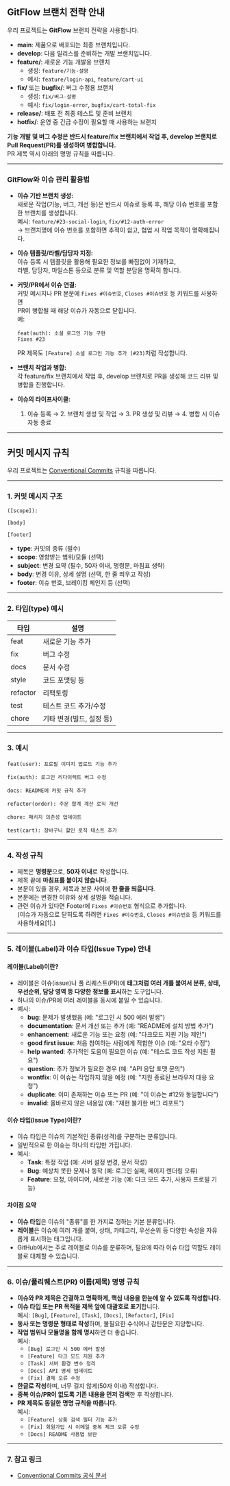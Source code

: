 ## GitFlow 브랜치 전략 안내

우리 프로젝트는 **GitFlow** 브랜치 전략을 사용합니다.

- **main**: 제품으로 배포되는 최종 브랜치입니다.
- **develop**: 다음 릴리스를 준비하는 개발 브랜치입니다.
- **feature/**: 새로운 기능 개발용 브랜치  
  - 생성: `feature/기능-설명`  
  - 예시: `feature/login-api`, `feature/cart-ui`
- **fix/** 또는 **bugfix/**: 버그 수정용 브랜치  
  - 생성: `fix/버그-설명`  
  - 예시: `fix/login-error`, `bugfix/cart-total-fix`
- **release/**: 배포 전 최종 테스트 및 준비 브랜치
- **hotfix/**: 운영 중 긴급 수정이 필요할 때 사용하는 브랜치

**기능 개발 및 버그 수정은 반드시 feature/fix 브랜치에서 작업 후, develop 브랜치로 Pull Request(PR)를 생성하여 병합합니다.**  
PR 제목 역시 아래의 명명 규칙을 따릅니다.

---

### GitFlow와 이슈 관리 활용법

- **이슈 기반 브랜치 생성:**  
  새로운 작업(기능, 버그, 개선 등)은 반드시 이슈로 등록 후, 해당 이슈 번호를 포함한 브랜치를 생성합니다.  
  예시: `feature/#23-social-login`, `fix/#12-auth-error`  
  → 브랜치명에 이슈 번호를 포함하면 추적이 쉽고, 협업 시 작업 목적이 명확해집니다.

- **이슈 템플릿/라벨/담당자 지정:**  
  이슈 등록 시 템플릿을 활용해 필요한 정보를 빠짐없이 기재하고,  
  라벨, 담당자, 마일스톤 등으로 분류 및 역할 분담을 명확히 합니다.

- **커밋/PR에서 이슈 연결:**  
  커밋 메시지나 PR 본문에 `Fixes #이슈번호`, `Closes #이슈번호` 등 키워드를 사용하면  
  PR이 병합될 때 해당 이슈가 자동으로 닫힙니다.  
  예:  
  ```
  feat(auth): 소셜 로그인 기능 구현
  Fixes #23
  ```
  PR 제목도 `[Feature] 소셜 로그인 기능 추가 (#23)`처럼 작성합니다.

- **브랜치 작업과 병합:**  
  각 feature/fix 브랜치에서 작업 후, develop 브랜치로 PR을 생성해 코드 리뷰 및 병합을 진행합니다.

- **이슈의 라이프사이클:**  
  1. 이슈 등록 → 2. 브랜치 생성 및 작업 → 3. PR 생성 및 리뷰 → 4. 병합 시 이슈 자동 종료

---

## 커밋 메시지 규칙

우리 프로젝트는 [Conventional Commits](https://www.conventionalcommits.org/ko/v1.0.0/) 규칙을 따릅니다.

---

### 1. 커밋 메시지 구조

```
([scope]): 

[body]

[footer]
```

- **type**: 커밋의 종류 (필수)
- **scope**: 영향받는 범위/모듈 (선택)
- **subject**: 변경 요약 (필수, 50자 이내, 명령문, 마침표 생략)
- **body**: 변경 이유, 상세 설명 (선택, 한 줄 띄우고 작성)
- **footer**: 이슈 번호, 브레이킹 체인지 등 (선택)

---

### 2. 타입(type) 예시

| 타입      | 설명                   |
|-----------|------------------------|
| feat      | 새로운 기능 추가       |
| fix       | 버그 수정              |
| docs      | 문서 수정              |
| style     | 코드 포맷팅 등         |
| refactor  | 리팩토링               |
| test      | 테스트 코드 추가/수정  |
| chore     | 기타 변경(빌드, 설정 등) |

---

### 3. 예시

```
feat(user): 프로필 이미지 업로드 기능 추가

fix(auth): 로그인 리다이렉트 버그 수정

docs: README에 커밋 규칙 추가

refactor(order): 주문 합계 계산 로직 개선

chore: 패키지 의존성 업데이트

test(cart): 장바구니 할인 로직 테스트 추가
```

---

### 4. 작성 규칙

- 제목은 **명령문**으로, **50자 이내**로 작성합니다.
- 제목 끝에 **마침표를 붙이지 않습니다**.
- 본문이 있을 경우, 제목과 본문 사이에 **한 줄을 띄웁니다**.
- 본문에는 변경한 이유와 상세 설명을 적습니다.
- 관련 이슈가 있다면 Footer에 `Fixes #이슈번호` 형식으로 추가합니다.  
  (이슈가 자동으로 닫히도록 하려면 `Fixes #이슈번호`, `Closes #이슈번호` 등 키워드를 사용하세요[1].)

---

### 5. 레이블(Label)과 이슈 타입(Issue Type) 안내

#### **레이블(Label)이란?**

- 레이블은 이슈(issue)나 풀 리퀘스트(PR)에 **태그처럼 여러 개를 붙여서 분류, 상태, 우선순위, 담당 영역 등 다양한 정보를 표시**하는 도구입니다.
- 하나의 이슈/PR에 여러 레이블을 동시에 붙일 수 있습니다.
- 예시:
  - **bug**: 문제가 발생했음 (예: "로그인 시 500 에러 발생")
  - **documentation**: 문서 개선 또는 추가 (예: "README에 설치 방법 추가")
  - **enhancement**: 새로운 기능 또는 요청 (예: "다크모드 지원 기능 제안")
  - **good first issue**: 처음 참여하는 사람에게 적합한 이슈 (예: "오타 수정")
  - **help wanted**: 추가적인 도움이 필요한 이슈 (예: "테스트 코드 작성 지원 필요")
  - **question**: 추가 정보가 필요한 경우 (예: "API 응답 포맷 문의")
  - **wontfix**: 이 이슈는 작업하지 않을 예정 (예: "지원 종료된 브라우저 대응 요청")
  - **duplicate**: 이미 존재하는 이슈 또는 PR (예: "이 이슈는 #12와 동일합니다")
  - **invalid**: 올바르지 않은 내용임 (예: "재현 불가한 버그 리포트")

#### **이슈 타입(Issue Type)이란?**

- 이슈 타입은 이슈의 기본적인 종류(성격)를 구분하는 분류입니다.
- 일반적으로 한 이슈는 하나의 타입만 가집니다.
- 예시:
  - **Task**: 특정 작업 (예: 서버 설정 변경, 문서 작성)
  - **Bug**: 예상치 못한 문제나 동작 (예: 로그인 실패, 페이지 렌더링 오류)
  - **Feature**: 요청, 아이디어, 새로운 기능 (예: 다크 모드 추가, 사용자 프로필 기능)

#### **차이점 요약**

- **이슈 타입**은 이슈의 "종류"를 한 가지로 정하는 기본 분류입니다.
- **레이블**은 이슈에 여러 개를 붙여, 상태, 카테고리, 우선순위 등 다양한 속성을 자유롭게 표시하는 태그입니다.
- GitHub에서는 주로 레이블로 이슈를 분류하며, 필요에 따라 이슈 타입 역할도 레이블로 대체할 수 있습니다.

---

### 6. 이슈/풀리퀘스트(PR) 이름(제목) 명명 규칙

- **이슈와 PR 제목은 간결하고 명확하게, 핵심 내용을 한눈에 알 수 있도록 작성합니다.**
- **이슈 타입 또는 PR 목적을 제목 앞에 대괄호로 표기**합니다.  
  예시: `[Bug]`, `[Feature]`, `[Task]`, `[Docs]`, `[Refactor]`, `[Fix]`
- **동사 또는 명령문 형태로 작성**하며, 불필요한 수식어나 감탄문은 지양합니다.
- **작업 범위나 모듈명을 함께 명시**하면 더 좋습니다.  
  예시:  
  - `[Bug] 로그인 시 500 에러 발생`
  - `[Feature] 다크 모드 지원 추가`
  - `[Task] 서버 환경 변수 정리`
  - `[Docs] API 명세 업데이트`
  - `[Fix] 결제 오류 수정`
- **한글로 작성**하며, 너무 길지 않게(50자 이내) 작성합니다.
- **중복 이슈/PR이 없도록 기존 내용을 먼저 검색**한 후 작성합니다.
- **PR 제목도 동일한 명명 규칙을 따릅니다.**  
  예시:  
  - `[Feature] 상품 검색 필터 기능 추가`
  - `[Fix] 회원가입 시 이메일 중복 체크 오류 수정`
  - `[Docs] README 사용법 보완`

---

### 7. 참고 링크

- [Conventional Commits 공식 문서](https://www.conventionalcommits.org/ko/v1.0.0/)
